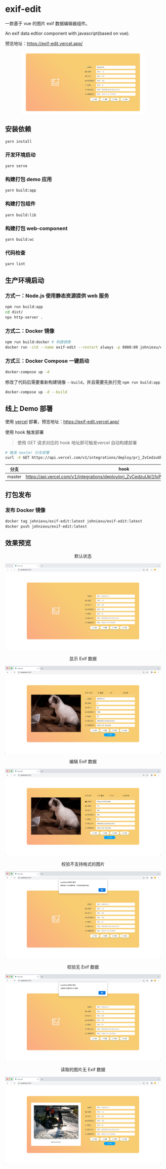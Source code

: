 # exif-edit

一款基于 vue 的图片 exif 数据编辑器组件。

An exif data edtior component with javascript(based on vue).

预览地址：https://exif-edit.vercel.app/

<p align="center">
  <img src="./docs/imgs/7.jpg" alt="7.jpg" width="400" />
</p>

## 安装依赖
```
yarn install
```

### 开发环境启动
```
yarn serve
```

### 构建打包 demo 应用
```
yarn build:app
```

### 构建打包组件
```
yarn build:lib
```

### 构建打包 web-component
```
yarn build:wc
```

### 代码检查
```
yarn lint
```

## 生产环境启动

### 方式一：Node.js 使用静态资源提供 web 服务

```bash
npm run build:app
cd dist/
npx http-server .
```

### 方式二：Docker 镜像

```bash
npm run build:docker # 构建镜像
docker run -itd --name exif-edit --restart always -p 8080:80 johniexu/exif-edit:latest
```

### 方式三：Docker Compose 一键启动

```bash
docker-compose up -d
```

修改了代码后需要重新构建镜像 `--build`，并且需要先执行完 `npm run build:app`

```bash
docker-compose up -d --build
```
## 线上 Demo 部署

使用 [vercel](https://vercel.com/dashboard) 部署，预览地址：https://exif-edit.vercel.app/

使用 hook 触发部署

> 使用 GET 请求对应的 hook 地址即可触发vercel 自动构建部署

```bash
# 触发 master 分支部署
curl -X GET https://api.vercel.com/v1/integrations/deploy/prj_ZvCedzuUkl1foP4QqcfjfUG1PfkR/qH9ujkhdFR
```

| 分支 | hook |
|-----|-----|
| master | https://api.vercel.com/v1/integrations/deploy/prj_ZvCedzuUkl1foP4QqcfjfUG1PfkR/qH9ujkhdFR |

## 打包发布

### 发布 Docker 镜像

```bash
docker tag johniexu/exif-edit:latest johniexu/exif-edit:latest
docker push johniexu/exif-edit:latest
```

## 效果预览

<p align="center">默认状态</p>

![1.jpg](docs/imgs/1.jpg)

<p align="center">显示 Exif 数据</p>

![2.jpg](docs/imgs/2.jpg)

<p align="center">编辑 Exif 数据</p>

![3.jpg](docs/imgs/3.jpg)

<p align="center">校验不支持格式的图片</p>

![4.jpg](docs/imgs/4.jpg)

<p align="center">校验无 Exif 数据</p>

![5.jpg](docs/imgs/5.jpg)

<p align="center">读取的图片无 Exif 数据</p>

![6.jpg](docs/imgs/6.jpg)
